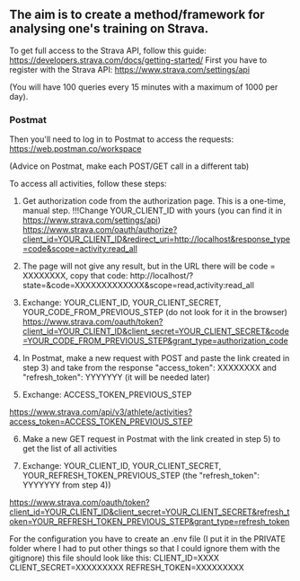 ## The aim is to create a method/framework for analysing one's training on Strava.

To get full access to the Strava API, follow this guide:
https://developers.strava.com/docs/getting-started/
First you have to register with the Strava API:
https://www.strava.com/settings/api

(You will have 100 queries every 15 minutes with a maximum of 1000 per day).



### Postmat

Then you'll need to log in to Postmat to access the requests:
https://web.postman.co/workspace

(Advice on Postmat, make each POST/GET call in a different tab)

To access all activities, follow these steps:

1) Get authorization code from the authorization page. This is a one-time, manual step. !!!Change YOUR_CLIENT_ID with yours (you can find it in https://www.strava.com/settings/api)
https://www.strava.com/oauth/authorize?client_id=YOUR_CLIENT_ID&redirect_uri=http://localhost&response_type=code&scope=activity:read_all

2) The page will not give any result, but in the URL there will be code = XXXXXXXX, copy that code:
http://localhost/?state=&code=XXXXXXXXXXXXX&scope=read,activity:read_all

3) Exchange: YOUR_CLIENT_ID, YOUR_CLIENT_SECRET, YOUR_CODE_FROM_PREVIOUS_STEP (do not look for it in the browser)
https://www.strava.com/oauth/token?client_id=YOUR_CLIENT_ID&client_secret=YOUR_CLIENT_SECRET&code=YOUR_CODE_FROM_PREVIOUS_STEP&grant_type=authorization_code

4) In Postmat, make a new request with POST and paste the link created in step 3) and take from the response "access_token": XXXXXXXX and "refresh_token": YYYYYYY (it will be needed later)

5) Exchange: ACCESS_TOKEN_PREVIOUS_STEP

https://www.strava.com/api/v3/athlete/activities?access_token=ACCESS_TOKEN_PREVIOUS_STEP

6) Make a new GET request in Postmat with the link created in step 5) to get the list of all activities

7) Exchange: YOUR_CLIENT_ID, YOUR_CLIENT_SECRET, YOUR_REFRESH_TOKEN_PREVIOUS_STEP (the "refresh_token": YYYYYYY from step 4))

https://www.strava.com/oauth/token?client_id=YOUR_CLIENT_ID&client_secret=YOUR_CLIENT_SECRET&refresh_token=YOUR_REFRESH_TOKEN_PREVIOUS_STEP&grant_type=refresh_token







For the configuration you have to create an .env file (I put it in the PRIVATE folder where I had to put other things so that I could ignore them with the gitignore) this file should look like this:
CLIENT_ID=XXXX
CLIENT_SECRET=XXXXXXXXX
REFRESH_TOKEN=XXXXXXXXX
